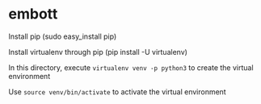 # embott

Install pip (sudo easy_install pip)

Install virtualenv through pip (pip install -U virtualenv)

In this directory, execute `virtualenv venv -p python3` to create the virtual environment

Use `source venv/bin/activate` to activate the virtual environment
